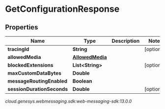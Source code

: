 # GetConfigurationResponse


## Properties

| Name | Type | Description | Notes |
| ------------ | ------------- | ------------- | ------------- |
| **tracingId** | **String** |  |  [optional] |
| **allowedMedia** | [**AllowedMedia**](AllowedMedia) |  |  |
| **blockedExtensions** | **List&lt;String&gt;** |  |  [optional] |
| **maxCustomDataBytes** | **Double** |  |  |
| **messageRoutingEnabled** | **Boolean** |  |  |
| **sessionDurationSeconds** | **Double** |  |  [optional] |




_cloud.genesys.webmessaging.sdk:web-messaging-sdk:13.0.0_
